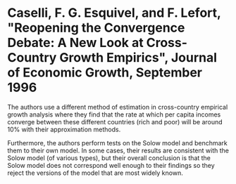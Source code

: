 # Caselli, F. G. Esquivel, and F. Lefort, "Reopening the Convergence Debate: A New Look at Cross-Country Growth Empirics", Journal of Economic Growth, September 1996
The authors use a different method of estimation in cross-country empirical growth analysis where they find that the rate at which per capita incomes converge between these different countries (rich and poor) will be around 10% with their approximation methods.

Furthermore, the authors perform tests on the Solow model and benchmark them to their own model. In some cases, their results are consistent with the Solow model (of various types), but their overall conclusion is that the Solow model does not correspond well enough to their findings so they reject the versions of the model that are most widely known.